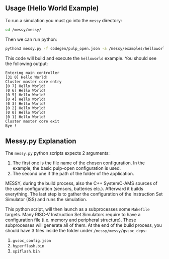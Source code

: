 ## Usage (Hello World Example)

To run a simulation you must go into the `messy` directory:

```bash
cd /messy/messy/
```

Then we can run python:

```bash
python3 messy.py -f codegen/pulp_open.json -a /messy/examples/helloworld
```

This code will build and execute the `helloworld` example. You should see the following output:

```
Entering main controller
[31 0] Hello World!
Cluster master core entry
[0 7] Hello World!
[0 6] Hello World!
[0 5] Hello World!
[0 4] Hello World!
[0 3] Hello World!
[0 2] Hello World!
[0 0] Hello World!
[0 1] Hello World!
Cluster master core exit
Bye !
```

## Messy.py Explanation

The `messy.py` python scripts expects 2 arguments:

1. The first one is the file name of the chosen configuration. In the example, the basic pulp-open configuration is used.
2. The second one if the path of the folder of the application.

MESSY, during the build process, also the C++ SystemC-AMS sources of the used configuration (sensors, batteries etc.). Afterward it builds everything. The last step is to gather the configuration of the Instruction Set Simulator (ISS) and runs the simulation.

This python script, will then launch as a subprocesses some `Makefile` targets. Many RISC-V Instruction Set Simulators require to have a configuration file (i.e. memory and peripheral structure). These subprocesses will generate all of them. At the end of the build process, you should have 3 files inside the folder under `/messy/messy/gvsoc_deps`:
1. `gvsoc_config.json`
2. `hyperflash.bin`
3. `spiflash.bin`


